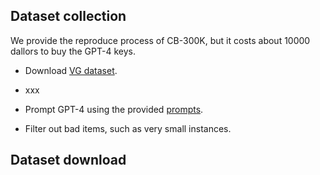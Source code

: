 
## Dataset collection

We provide the reproduce process of CB-300K, but it costs about 10000 dallors to buy the GPT-4 keys.

* Download [VG dataset](https://homes.cs.washington.edu/~ranjay/visualgenome/api.html).

*  xxx

* Prompt GPT-4 using the provided [prompts](prompts).

* Filter out bad items, such as very small instances.

## Dataset download




